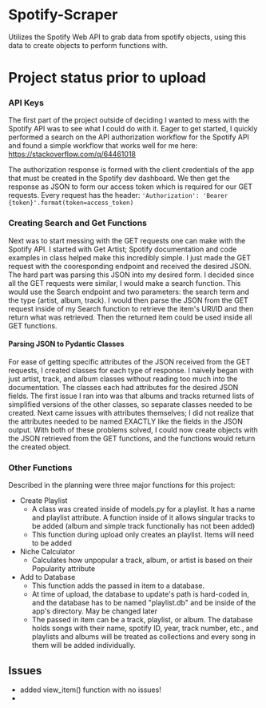 # Spotify-Scraper
Utilizes the Spotify Web API to grab data from spotify objects, using this data to create objects to perform functions with.


# Project status prior to upload

### API Keys
The first part of the project outside of deciding I wanted to mess with the Spotify API was to see what I could do with it. Eager to get started, I quickly performed a search on the API authorization workflow for the Spotify API and found a simple workflow that works well for me here: https://stackoverflow.com/q/64461018

The authorization response is formed with the client credentials of the app that must be created in the Spotify dev dashboard. We then get the response as JSON to form our access token which is required for our GET requests. Every request has the header: `'Authorization': 'Bearer {token}'.format(token=access_token)`

### Creating Search and Get Functions
Next was to start messing with the GET requests one can make with the Spotify API. I started with Get Artist; Spotify documentation and code examples in class helped make this incredibly simple. I just made the GET request with the cooresponding endpoint and received the desired JSON. The hard part was parsing this JSON into my desired form. I decided since all the GET requests were similar, I would make a search function. This would use the Search endpoint and two parameters: the search term and the type (artist, album, track). I would then parse the JSON from the GET request inside of my Search function to retrieve the item's URI/ID and then return what was retrieved. Then the returned item could be used inside all GET functions. 
#### Parsing JSON to Pydantic Classes
For ease of getting specific attributes of the JSON received from the GET requests, I created classes for each type of response. I naively began with just artist, track, and album classes without reading too much into the documentation. The classes each had attributes for the desired JSON fields. The first issue I ran into was that albums and tracks returned lists of simplified versions of the other classes, so separate classes needed to be created. Next came issues with attributes themselves; I did not realize that the attributes needed to be named EXACTLY like the fields in the JSON output. With both of these problems solved, I could now create objects with the JSON retrieved from the GET functions, and the functions would return the created object. 

### Other Functions
Described in the planning were three major functions for this project:
- Create Playlist
    - A class was created inside of models.py for a playlist. It has a name and playlist attribute. A function inside of it allows singular tracks to be added (album and simple track functionaliy has not been added)
    - This function during upload only creates an playlist. Items will need to be added
- Niche Calculator
    - Calculates how unpopular a track, album, or artist is based on their Popularity attribute
- Add to Database
    - This function adds the passed in item to a database.
    - At time of upload, the database to update's path is hard-coded in, and the database has to be named "playlist.db" and be inside of the app's directory. May be changed later
    - The passed in item can be a track, playlist, or album. The database holds songs with their name, spotify ID, year, track number, etc., and playlists and albums will be treated as collections and every song in them will be added individually.


## Issues

- added view_item() function with no issues!
- 
